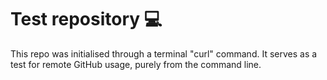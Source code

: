 # Test repository :computer:

This repo was initialised through a terminal "curl" command.
It serves as a test for remote GitHub usage, purely from the command line.

